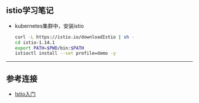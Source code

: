 ## istio学习笔记
- kubernetes集群中，安装istio
  ```bash
  curl -L https://istio.io/downloadIstio | sh -
  cd istio-1.14.1
  export PATH=$PWD/bin:$PATH
  istioctl install --set profile=demo -y
  ```
---
## 参考连接
- [Istio入门](https://istio.io/latest/zh/docs/setup/getting-started/#download)